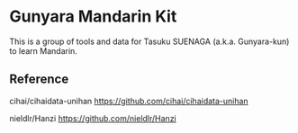 # Gunyara Mandarin Kit

This is a group of tools and data for Tasuku SUENAGA (a.k.a. Gunyara-kun) to learn Mandarin.

## Reference

cihai/cihaidata-unihan
https://github.com/cihai/cihaidata-unihan

nieldlr/Hanzi
https://github.com/nieldlr/Hanzi
